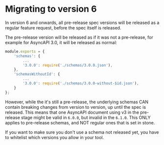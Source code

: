# Migrating to version 6

In version 6 and onwards, all pre-release spec versions will be released as a regular feature request, before the spec itself is released.

The pre-release version will be released as if it was not a pre-release, for example for AsyncAPI 3.0, it will be released as normal:
```js
module.exports = {
    'schemas': {
        ...
        '3.0.0': require('./schemas/3.0.0.json'),
    },
    'schemasWithoutId': {
        ...
        '3.0.0': require('./schemas/3.0.0-without-$id.json'),
    }
};
```

However, while the it's still a pre-release, the underlying schemas CAN contain breaking changes from version to version, up until the spec is released. This means that one AsyncAPI document using v3 in the pre-release stage might be valid in `6.0.0`, but invalid in the `6.1.0`. This ONLY applies to pre-release schemas, and NOT regular ones that is set in stone.

If you want to make sure you don't use a schema not released yet, you have to whitelist which versions you allow in your tool.